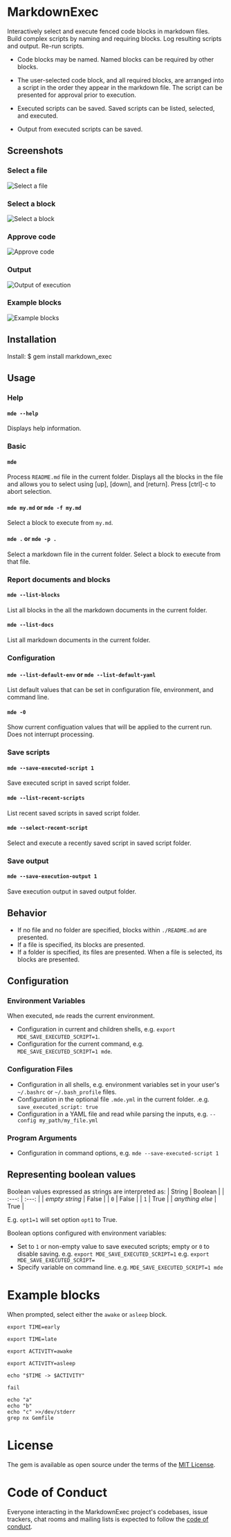 # MarkdownExec

Interactively select and execute fenced code blocks in markdown files. Build complex scripts by naming and requiring blocks. Log resulting scripts and output. Re-run scripts.

* Code blocks may be named. Named blocks can be required by other blocks.

* The user-selected code block, and all required blocks, are arranged into a script in the order they appear in the markdown file. The script can be presented for approval prior to execution.

* Executed scripts can be saved. Saved scripts can be listed, selected, and executed.

* Output from executed scripts can be saved.

## Screenshots

### Select a file

![Select a file](/assets/select_a_file.png)

### Select a block

![Select a block](/assets/select_a_block.png)

### Approve code

![Approve code](/assets/approve_code.png)

### Output

![Output of execution](/assets/output_of_execution.png)

### Example blocks

![Example blocks](/assets/example_blocks.png)

## Installation

Install:
    $ gem install markdown_exec

## Usage

### Help

#### `mde --help`

Displays help information.

### Basic

#### `mde`

Process `README.md` file in the current folder. Displays all the blocks in the file and allows you to select using [up], [down], and [return]. Press [ctrl]-c to abort selection.

#### `mde my.md` or `mde -f my.md`

Select a block to execute from `my.md`.

#### `mde .` or `mde -p .`

Select a markdown file in the current folder. Select a block to execute from that file.

### Report documents and blocks

#### `mde --list-blocks`

List all blocks in the all the markdown documents in the current folder.

#### `mde --list-docs`

List all markdown documents in the current folder.

### Configuration

#### `mde --list-default-env` or `mde --list-default-yaml`

List default values that can be set in configuration file, environment, and command line.

#### `mde -0`

Show current configuation values that will be applied to the current run. Does not interrupt processing.

### Save scripts

#### `mde --save-executed-script 1`

Save executed script in saved script folder.

#### `mde --list-recent-scripts`

List recent saved scripts in saved script folder.

#### `mde --select-recent-script`

Select and execute a recently saved script in saved script folder.

### Save output

#### `mde --save-execution-output 1`

Save execution output in saved output folder.

## Behavior

* If no file and no folder are specified, blocks within `./README.md` are presented.
* If a file is specified, its blocks are presented.
* If a folder is specified, its files are presented. When a file is selected, its blocks are presented.

## Configuration

### Environment Variables

When executed, `mde` reads the current environment.
* Configuration in current and children shells, e.g. `export MDE_SAVE_EXECUTED_SCRIPT=1`.
* Configuration for the current command, e.g. `MDE_SAVE_EXECUTED_SCRIPT=1 mde`.

### Configuration Files

* Configuration in all shells, e.g. environment variables set in your user's `~/.bashrc` or `~/.bash_profile` files.
* Configuration in the optional file `.mde.yml` in the current folder. .e.g. `save_executed_script: true`
* Configuration in a YAML file and read while parsing the inputs, e.g. `--config my_path/my_file.yml`

### Program Arguments

* Configuration in command options, e.g. `mde --save-executed-script 1`

## Representing boolean values

Boolean values expressed as strings are interpreted as:
| String | Boolean |
| :---: | :---: |
| *empty string* | False |
| `0` | False |
| `1` | True |
| *anything else* | True |

E.g. `opt1=1` will set option `opt1` to True.

Boolean options configured with environment variables:
- Set to `1` or non-empty value to save executed scripts; empty or `0` to disable saving.
  e.g. `export MDE_SAVE_EXECUTED_SCRIPT=1`
  e.g. `export MDE_SAVE_EXECUTED_SCRIPT=`
- Specify variable on command line.
  e.g. `MDE_SAVE_EXECUTED_SCRIPT=1 mde`

# Example blocks

When prompted, select either the `awake` or `asleep` block.

``` :(day)
export TIME=early
```

``` :(night)
export TIME=late
```

``` :awake +(day) +(report)
export ACTIVITY=awake
```

``` :asleep +(night) +(report)
export ACTIVITY=asleep
```

``` :(report)
echo "$TIME -> $ACTIVITY"
```

``` :missing_command
fail
```

``` :exit_value
echo "a"
echo "b"
echo "c" >>/dev/stderr
grep nx Gemfile
```

# License

The gem is available as open source under the terms of the [MIT License](https://opensource.org/licenses/MIT).

# Code of Conduct

Everyone interacting in the MarkdownExec project's codebases, issue trackers, chat rooms and mailing lists is expected to follow the [code of conduct](https://github.com/[USERNAME]/markdown_exec/blob/master/CODE_OF_CONDUCT.md).

